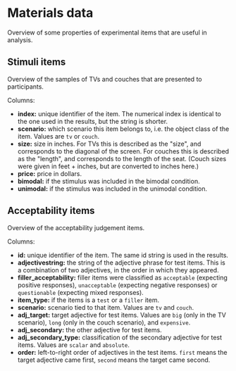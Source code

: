# Materials data

Overview of some properties of experimental items that are useful in analysis.

## Stimuli items

Overview of the samples of TVs and couches that are presented to participants.

Columns:
* **index:** unique identifier of the item. The numerical index is identical to the one used in the results, but the string is shorter.
* **scenario:** which scenario this item belongs to, i.e. the object class of the item. Values are `tv` or `couch`.
* **size:** size in inches. For TVs this is described as the "size", and corresponds to the diagonal of the screen. For couches this is described as the "length", and corresponds to the length of the seat. (Couch sizes were given in feet + inches, but are converted to inches here.)
* **price:** price in dollars.
* **bimodal:** if the stimulus was included in the bimodal condition.
* **unimodal:** if the stimulus was included in the unimodal condition.

## Acceptability items

Overview of the acceptability judgement items.

Columns:
* **id:** unique identifier of the item. The same id string is used in the results.
* **adjectivestring:** the string of the adjective phrase for test items. This is a combination of two adjectives, in the order in which they appeared.
* **filler_acceptability:** filler items were classified as `acceptable` (expecting positive responses), `unacceptable` (expecting negative responses) or `questionable` (expecting mixed responses).
* **item_type:** if the items is a `test` or a `filler` item.
* **scenario:** scenario tied to that item. Values are `tv` and `couch`.
* **adj_target:** target adjective for test items. Values are `big` (only in the TV scenario), `long` (only in the couch scenario), and `expensive`.
* **adj_secondary:** the other adjective for test items.
* **adj_secondary_type:** classification of the secondary adjective for test items. Values are `scalar` and `absolute`.
* **order:** left-to-right order of adjectives in the test items. `first` means the target adjective came first, `second` means the target came second.